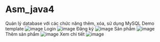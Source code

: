 # Asm_java4
Quản lý database với các chức năng thêm, xóa, sử dụng MySQL
Demo template
![image](https://github.com/quangthang1307/Asm_java4/assets/101468511/a58119bb-ad25-4a3f-96c2-b785a72890a4)
Login
![image](https://github.com/quangthang1307/Asm_java4/assets/101468511/3d816bb9-e6d5-4078-9991-c62e079e359f)
Đăng ký
![image](https://github.com/quangthang1307/Asm_java4/assets/101468511/4599a5f9-89b0-4f6b-a368-3613c823ebf4)
Sản phẩm
![image](https://github.com/quangthang1307/Asm_java4/assets/101468511/4643bb2c-70d1-497b-96a7-f7f2d56794f8)
Thêm sản phẩm
![image](https://github.com/quangthang1307/Asm_java4/assets/101468511/18a03811-6d34-4c4f-a7f1-8274777ce281)
Xem chi tiết
![image](https://github.com/quangthang1307/Asm_java4/assets/101468511/212bdd59-926d-4c81-a5ec-21e11bd91a7d)
